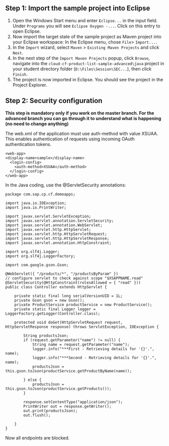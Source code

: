 
## Step 1: Import the sample project into Eclipse
1. Open the Windows Start menu and enter ```Eclipse...``` in the input field. Under ```Programs``` you will see ```Eclipse Oxygen -...```. Click on this entry to open Eclipse.
2. Now import the target state of the sample project as Maven project into your Eclipse workspace: In the Eclipse menu, chose ```File```> ```Import...```.
3. In the ```Import``` wizard, select ```Maven``` > ```Existing Maven Projects``` and click ```Next```.
4. In the next step of the ```Import Maven Projects``` popup, click ```Browse```, navigate into the ```cloud-cf-product-list-sample-advanced\java``` project in your student directory folder (```D:\Files\Session\SEC...```), then click ```Finish```.
5. The project is now imported in Eclipse. You should see the project in the Project Explorer.



## Step 2: Security configuration

**This step is mandatory only if you work on the master branch. For the advanced branch you can go through it to understand what is happening (no need to change anything)**

The web.xml of the application must use auth-method with value XSUAA. This enables authentication of requests using incoming OAuth authentication tokens.

```
<web-app>
<display-name>sample</display-name>
  <login-config> 
    <auth-method>XSUAA</auth-method>
  </login-config> 
</web-app> 
```

In the Java coding, use the @ServletSecurity annotations:
```
package com.sap.cp.cf.demoapps;

import java.io.IOException;
import java.io.PrintWriter;

import javax.servlet.ServletException;
import javax.servlet.annotation.ServletSecurity;
import javax.servlet.annotation.WebServlet;
import javax.servlet.http.HttpServlet;
import javax.servlet.http.HttpServletRequest;
import javax.servlet.http.HttpServletResponse;
import javax.servlet.annotation.HttpConstraint;

import org.slf4j.Logger;
import org.slf4j.LoggerFactory;

import com.google.gson.Gson;

@WebServlet({ "/products/*", "/productsByParam" })
// configure servlet to check against scope "$XSAPPNAME.read"
@ServletSecurity(@HttpConstraint(rolesAllowed = { "read" }))
public class Controller extends HttpServlet {

	private static final long serialVersionUID = 1L;
	private Gson gson = new Gson();
	private ProductService productService = new ProductService();
	private static final Logger logger = LoggerFactory.getLogger(Controller.class);

	protected void doGet(HttpServletRequest request, HttpServletResponse response) throws ServletException, IOException {

		String productsJson;
		if (request.getParameter("name") != null) {
			String name = request.getParameter("name");
			logger.info("***First - Retrieving details for '{}'.", name);
			logger.info("***Second - Retrieving details for '{}'.", name);
			productsJson = this.gson.toJson(productService.getProductByName(name));

		} else {
			productsJson = this.gson.toJson(productService.getProducts());
		}

		response.setContentType("application/json");
		PrintWriter out = response.getWriter();
		out.print(productsJson);
		out.flush();

	}
}
```

Now all endpoints are blocked.

